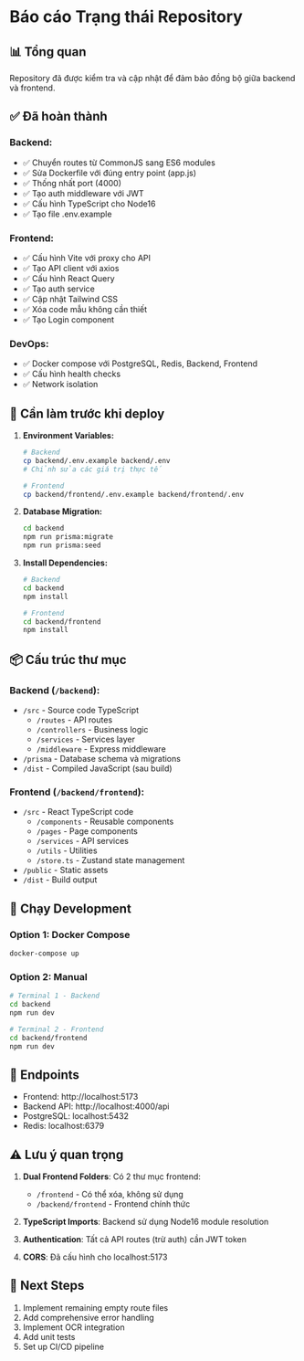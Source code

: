 # Báo cáo Trạng thái Repository

## 📊 Tổng quan
Repository đã được kiểm tra và cập nhật để đảm bảo đồng bộ giữa backend và frontend.

## ✅ Đã hoàn thành

### Backend:
- ✅ Chuyển routes từ CommonJS sang ES6 modules
- ✅ Sửa Dockerfile với đúng entry point (app.js)
- ✅ Thống nhất port (4000)
- ✅ Tạo auth middleware với JWT
- ✅ Cấu hình TypeScript cho Node16
- ✅ Tạo file .env.example

### Frontend:
- ✅ Cấu hình Vite với proxy cho API
- ✅ Tạo API client với axios
- ✅ Cấu hình React Query
- ✅ Tạo auth service
- ✅ Cập nhật Tailwind CSS
- ✅ Xóa code mẫu không cần thiết
- ✅ Tạo Login component

### DevOps:
- ✅ Docker compose với PostgreSQL, Redis, Backend, Frontend
- ✅ Cấu hình health checks
- ✅ Network isolation

## 🔧 Cần làm trước khi deploy

1. **Environment Variables:**
   ```bash
   # Backend
   cp backend/.env.example backend/.env
   # Chỉnh sửa các giá trị thực tế
   
   # Frontend
   cp backend/frontend/.env.example backend/frontend/.env
   ```

2. **Database Migration:**
   ```bash
   cd backend
   npm run prisma:migrate
   npm run prisma:seed
   ```

3. **Install Dependencies:**
   ```bash
   # Backend
   cd backend
   npm install
   
   # Frontend
   cd backend/frontend
   npm install
   ```

## 📦 Cấu trúc thư mục

### Backend (`/backend`):
- `/src` - Source code TypeScript
  - `/routes` - API routes
  - `/controllers` - Business logic
  - `/services` - Services layer
  - `/middleware` - Express middleware
- `/prisma` - Database schema và migrations
- `/dist` - Compiled JavaScript (sau build)

### Frontend (`/backend/frontend`):
- `/src` - React TypeScript code
  - `/components` - Reusable components
  - `/pages` - Page components
  - `/services` - API services
  - `/utils` - Utilities
  - `/store.ts` - Zustand state management
- `/public` - Static assets
- `/dist` - Build output

## 🚀 Chạy Development

### Option 1: Docker Compose
```bash
docker-compose up
```

### Option 2: Manual
```bash
# Terminal 1 - Backend
cd backend
npm run dev

# Terminal 2 - Frontend  
cd backend/frontend
npm run dev
```

## 🔗 Endpoints
- Frontend: http://localhost:5173
- Backend API: http://localhost:4000/api
- PostgreSQL: localhost:5432
- Redis: localhost:6379

## ⚠️ Lưu ý quan trọng

1. **Dual Frontend Folders**: Có 2 thư mục frontend:
   - `/frontend` - Có thể xóa, không sử dụng
   - `/backend/frontend` - Frontend chính thức

2. **TypeScript Imports**: Backend sử dụng Node16 module resolution

3. **Authentication**: Tất cả API routes (trừ auth) cần JWT token

4. **CORS**: Đã cấu hình cho localhost:5173

## 📝 Next Steps
1. Implement remaining empty route files
2. Add comprehensive error handling
3. Implement OCR integration
4. Add unit tests
5. Set up CI/CD pipeline